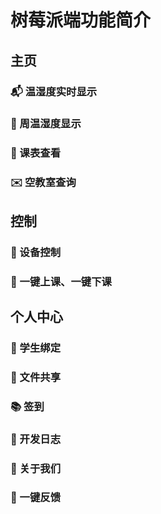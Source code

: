 # 树莓派端功能简介

## 主页
### 📬 温湿度实时显示
### 📘 周温湿度显示
### 📑 课表查看
### ✉️ 空教室查询
## 控制
### 📗 设备控制
### 📖 一键上课、一键下课
## 个人中心
### 📕 学生绑定
### 📔 文件共享
### 📚 签到
### 📓 开发日志
### 📒 关于我们
### 📰 一键反馈

